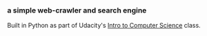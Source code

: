 ### a simple web-crawler and search engine

Built in Python as part of Udacity's [Intro to Computer Science](https://www.udacity.com/course/intro-to-computer-science--cs101) class.